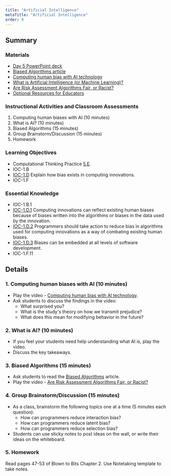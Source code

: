 ```yaml
---
title: "Artificial Intelligence"
metaTitle: "Artificial Intelligence"
order: 0
---
```


## Summary

### Materials

* [Day 5 PowerPoint deck](https://1drv.ms/w/s!AqsgsTyHBmRBj1zwSXDB6nQadfpb?e=7kNYd2)
* [Biased Algorithms article](/unit-4/day-5/biased-algorithms)
* [Computing human bias with AI technology](https://youtu.be/RyanJ2h-9-g)
* [What is Artificial Intelligence (or Machine Learning)?](https://youtu.be/mJeNghZXtMo)
* [Are Risk Assessment Algorithms Fair, or Racist?](https://youtu.be/Gi4YeRqfb24)
* [Optional Resources for Educators](/unit-4/day-5/resources-for-educators)

### Instructional Activities and Classroom Assessments

1. Computing human biases with AI (10 minutes)
2. What is AI? (10 minutes)
3. Biased Algorithms (15 minutes)
4. Group Brainstorm/Discussion (15 minutes)
5. Homework

### Learning Objectives 

* Computational Thinking Practice [5.E](https://apcentral.collegeboard.org/pdf/ap-computer-science-principles-course-and-exam-description.pdf#page=23).
* IOC-1.B
* [IOC-1.D](https://apcentral.collegeboard.org/pdf/ap-computer-science-principles-course-and-exam-description.pdf#page=124) Explain how bias exists in computing innovations.
* IOC-1.F

### Essential Knowledge

* IOC-1.B.1
* [IOC-1.D.1](https://apcentral.collegeboard.org/pdf/ap-computer-science-principles-course-and-exam-description.pdf#page=124) Computing innovations can reflect existing human biases because of biases written into the algorithms or biases in the data used by the innovation.
* [IOC-1.D.2](https://apcentral.collegeboard.org/pdf/ap-computer-science-principles-course-and-exam-description.pdf#page=124) Programmers should take action to reduce bias in algorithms used for computing innovations as a way of combating existing human biases.
* [IOC-1.D.3](https://apcentral.collegeboard.org/pdf/ap-computer-science-principles-course-and-exam-description.pdf#page=124) Biases can be embedded at all levels of software development.
* IOC-1.F.11

## Details

### 1. Computing human biases with AI (10 minutes) 

* Play the video - [Computing human bias with AI technology](https://youtu.be/RyanJ2h-9-g).
* Ask students to discuss the findings in the video:
    * What surprised you?
    * What is the study's theory on how we transmit prejudice?
    * What does this mean for modifying behavior in the future?

### 2. What is AI? (10 minutes)

* If you feel your students need help understanding what AI is, play the video. 
* Discuss the key takeaways. 

### 3. Biased Algorithms (15 minutes)

* Ask students to read the [Biased Algorithms](/unit-4/day-5/biased-algorithms) article.
* Play the video - [Are Risk Assessment Algorithms Fair, or Racist?](https://youtu.be/Gi4YeRqfb24)

### 4. Group Brainstorm/Discussion (15 minutes)

* As a class, brainstorm the following topics one at a time (5 minutes each question):
    * How can programmers reduce interaction bias?
    * How can programmers reduce latent bias?
    * How can programmers reduce selection bias?
* Students can use sticky notes to post ideas on the wall, or write their ideas on the whiteboard.

### 5. Homework

Read pages 47-53 of Blown to Bits Chapter 2.
Use Notetaking template to take notes.